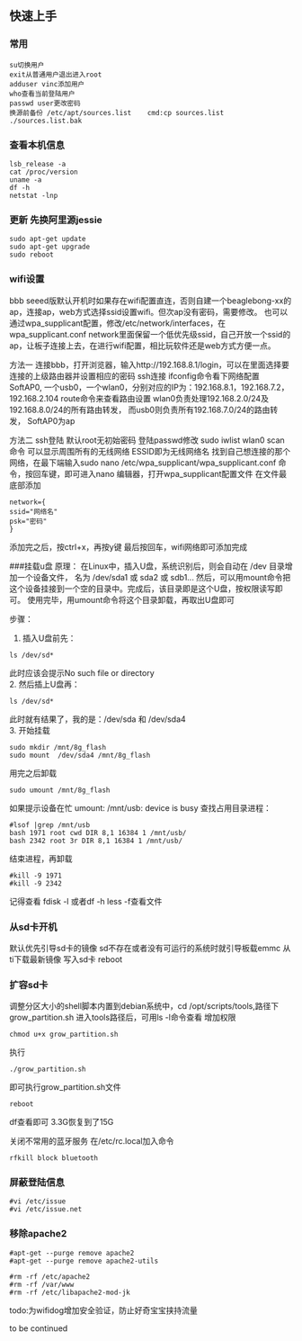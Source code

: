 ## 快速上手

### 常用
```
su切换用户
exit从普通用户退出进入root
adduser vinc添加用户
who查看当前登陆用户
passwd user更改密码
换源前备份 /etc/apt/sources.list    cmd:cp sources.list ./sources.list.bak
```

### 查看本机信息
```
lsb_release -a
cat /proc/version
uname -a
df -h
netstat -lnp
```

### 更新 先换阿里源jessie
```
sudo apt-get update
sudo apt-get upgrade
sudo reboot
```

### wifi设置
bbb seeed版默认开机时如果存在wifi配置直连，否则自建一个beaglebong-xx的ap，连接ap，web方式选择ssid设置wifi。但次ap没有密码，需要修改。
也可以通过wpa_supplicant配置，修改/etc/network/interfaces，在wpa_supplicant.conf network里面保留一个低优先级ssid，自己开放一个ssid的ap，让板子连接上去，在进行wifi配置，相比玩软件还是web方式方便一点。

方法一
连接bbb，打开浏览器，输入http://192.168.8.1/login，可以在里面选择要连接的上级路由器并设置相应的密码
ssh连接
ifconfig命令看下网络配置
SoftAP0, 一个usb0，一个wlan0，分别对应的IP为：192.168.8.1，192.168.7.2，192.168.2.104
route命令来查看路由设置
wlan0负责处理192.168.2.0/24及192.168.8.0/24的所有路由转发，
而usb0则负责所有192.168.7.0/24的路由转发，
SoftAP0为ap

方法二
ssh登陆 默认root无初始密码 登陆passwd修改
sudo iwlist wlan0 scan 命令  可以显示周围所有的无线网络  ESSID即为无线网络名
找到自己想连接的那个网络，在最下端输入sudo nano /etc/wpa_supplicant/wpa_supplicant.conf 命令，按回车键，即可进入nano 编辑器，打开wpa_supplicant配置文件
在文件最底部添加
```
network={
ssid="网络名"
psk="密码"
}
```
添加完之后，按ctrl+x，再按y键 最后按回车，wifi网络即可添加完成

###挂载u盘
原理：
在Linux中，插入U盘，系统识别后，则会自动在 /dev 目录增加一个设备文件，  名为 /dev/sda1 或 sda2 或 sdb1...
然后，可以用mount命令把这个设备挂接到一个空的目录中。完成后，该目录即是这个U盘，按权限读写即可。
使用完毕，用umount命令将这个目录卸载，再取出U盘即可

步骤：  
1. 插入U盘前先：
```
ls /dev/sd*
```
此时应该会提示No such file or directory  
2. 然后插上U盘再：
```
ls /dev/sd*
```
此时就有结果了，我的是：/dev/sda 和 /dev/sda4  
3. 开始挂载
```
sudo mkdir /mnt/8g_flash
sudo mount  /dev/sda4 /mnt/8g_flash
```
用完之后卸载
```
sudo umount /mnt/8g_flash
```

如果提示设备在忙
umount: /mnt/usb: device is busy
查找占用目录进程：
```
#lsof |grep /mnt/usb
bash 1971 root cwd DIR 8,1 16384 1 /mnt/usb/
bash 2342 root 3r DIR 8,1 16384 1 /mnt/usb/
```
结束进程，再卸载
```
#kill -9 1971
#kill -9 2342
```
记得查看 fdisk -l  或者df -h   less -f查看文件


### 从sd卡开机
默认优先引导sd卡的镜像 sd不存在或者没有可运行的系统时就引导板载emmc
从ti下载最新镜像 写入sd卡 reboot

### 扩容sd卡
调整分区大小的shell脚本内置到debian系统中，cd /opt/scripts/tools,路径下grow_partition.sh
进入tools路径后，可用ls -l命令查看
增加权限 
```
chmod u+x grow_partition.sh
```  
执行
```
./grow_partition.sh
```
即可执行grow_partition.sh文件
```
reboot 
```
df查看即可 3.3G恢复到了15G

关闭不常用的蓝牙服务 在/etc/rc.local加入命令
```
rfkill block bluetooth
```
### 屏蔽登陆信息
```
#vi /etc/issue
#vi /etc/issue.net
```

### 移除apache2
```
#apt-get --purge remove apache2
#apt-get --purge remove apache2-utils

#rm -rf /etc/apache2
#rm -rf /var/www
#rm -rf /etc/libapache2-mod-jk
```

todo:为wifidog增加安全验证，防止好奇宝宝挟持流量

to be continued




